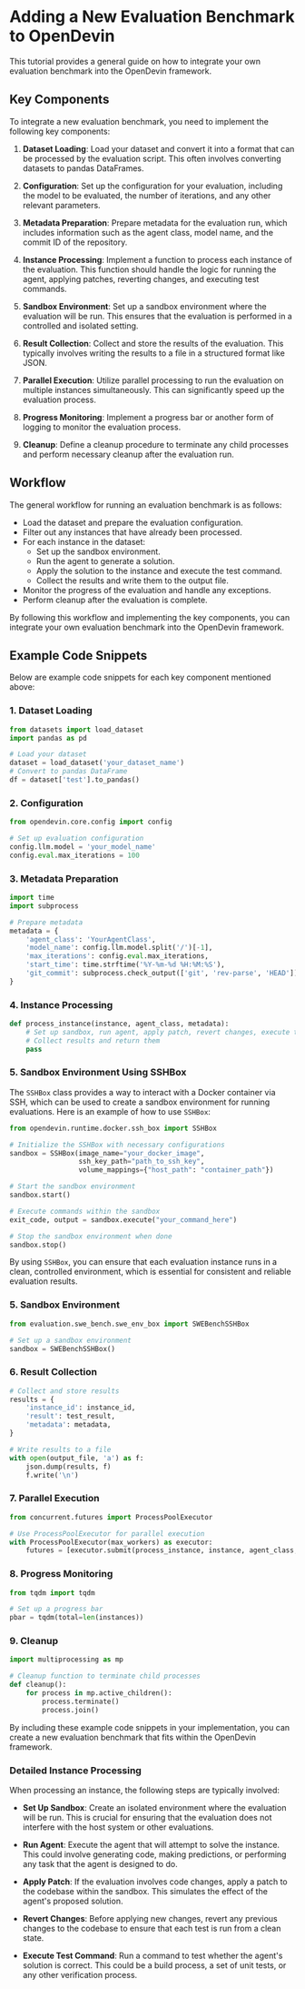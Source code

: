 # Adding a New Evaluation Benchmark to OpenDevin

This tutorial provides a general guide on how to integrate your own evaluation benchmark into the OpenDevin framework.

## Key Components

To integrate a new evaluation benchmark, you need to implement the following key components:

1. **Dataset Loading**: Load your dataset and convert it into a format that can be processed by the evaluation script. This often involves converting datasets to pandas DataFrames.

2. **Configuration**: Set up the configuration for your evaluation, including the model to be evaluated, the number of iterations, and any other relevant parameters.

3. **Metadata Preparation**: Prepare metadata for the evaluation run, which includes information such as the agent class, model name, and the commit ID of the repository.

4. **Instance Processing**: Implement a function to process each instance of the evaluation. This function should handle the logic for running the agent, applying patches, reverting changes, and executing test commands.

5. **Sandbox Environment**: Set up a sandbox environment where the evaluation will be run. This ensures that the evaluation is performed in a controlled and isolated setting.

6. **Result Collection**: Collect and store the results of the evaluation. This typically involves writing the results to a file in a structured format like JSON.

7. **Parallel Execution**: Utilize parallel processing to run the evaluation on multiple instances simultaneously. This can significantly speed up the evaluation process.

8. **Progress Monitoring**: Implement a progress bar or another form of logging to monitor the evaluation process.

9. **Cleanup**: Define a cleanup procedure to terminate any child processes and perform necessary cleanup after the evaluation run.

## Workflow

The general workflow for running an evaluation benchmark is as follows:

- Load the dataset and prepare the evaluation configuration.
- Filter out any instances that have already been processed.
- For each instance in the dataset:
  - Set up the sandbox environment.
  - Run the agent to generate a solution.
  - Apply the solution to the instance and execute the test command.
  - Collect the results and write them to the output file.
- Monitor the progress of the evaluation and handle any exceptions.
- Perform cleanup after the evaluation is complete.

By following this workflow and implementing the key components, you can integrate your own evaluation benchmark into the OpenDevin framework.


## Example Code Snippets

Below are example code snippets for each key component mentioned above:

### 1. Dataset Loading
```python
from datasets import load_dataset
import pandas as pd

# Load your dataset
dataset = load_dataset('your_dataset_name')
# Convert to pandas DataFrame
df = dataset['test'].to_pandas()
```

### 2. Configuration
```python
from opendevin.core.config import config

# Set up evaluation configuration
config.llm.model = 'your_model_name'
config.eval.max_iterations = 100
```

### 3. Metadata Preparation
```python
import time
import subprocess

# Prepare metadata
metadata = {
    'agent_class': 'YourAgentClass',
    'model_name': config.llm.model.split('/')[-1],
    'max_iterations': config.eval.max_iterations,
    'start_time': time.strftime('%Y-%m-%d %H:%M:%S'),
    'git_commit': subprocess.check_output(['git', 'rev-parse', 'HEAD']).decode('utf-8').strip(),
}
```

### 4. Instance Processing
```python
def process_instance(instance, agent_class, metadata):
    # Set up sandbox, run agent, apply patch, revert changes, execute test command
    # Collect results and return them
    pass
```

### 5. Sandbox Environment Using SSHBox
The `SSHBox` class provides a way to interact with a Docker container via SSH, which can be used to create a sandbox environment for running evaluations. Here is an example of how to use `SSHBox`:

```python
from opendevin.runtime.docker.ssh_box import SSHBox

# Initialize the SSHBox with necessary configurations
sandbox = SSHBox(image_name="your_docker_image",
                 ssh_key_path="path_to_ssh_key",
                 volume_mappings={"host_path": "container_path"})

# Start the sandbox environment
sandbox.start()

# Execute commands within the sandbox
exit_code, output = sandbox.execute("your_command_here")

# Stop the sandbox environment when done
sandbox.stop()
```

By using `SSHBox`, you can ensure that each evaluation instance runs in a clean, controlled environment, which is essential for consistent and reliable evaluation results.

### 5. Sandbox Environment
```python
from evaluation.swe_bench.swe_env_box import SWEBenchSSHBox

# Set up a sandbox environment
sandbox = SWEBenchSSHBox()
```

### 6. Result Collection
```python
# Collect and store results
results = {
    'instance_id': instance_id,
    'result': test_result,
    'metadata': metadata,
}

# Write results to a file
with open(output_file, 'a') as f:
    json.dump(results, f)
    f.write('\n')
```

### 7. Parallel Execution
```python
from concurrent.futures import ProcessPoolExecutor

# Use ProcessPoolExecutor for parallel execution
with ProcessPoolExecutor(max_workers) as executor:
    futures = [executor.submit(process_instance, instance, agent_class, metadata) for instance in instances]
```

### 8. Progress Monitoring
```python
from tqdm import tqdm

# Set up a progress bar
pbar = tqdm(total=len(instances))
```

### 9. Cleanup
```python
import multiprocessing as mp

# Cleanup function to terminate child processes
def cleanup():
    for process in mp.active_children():
        process.terminate()
        process.join()
```

By including these example code snippets in your implementation, you can create a new evaluation benchmark that fits within the OpenDevin framework.


### Detailed Instance Processing
When processing an instance, the following steps are typically involved:

- **Set Up Sandbox**: Create an isolated environment where the evaluation will be run. This is crucial for ensuring that the evaluation does not interfere with the host system or other evaluations.

- **Run Agent**: Execute the agent that will attempt to solve the instance. This could involve generating code, making predictions, or performing any task that the agent is designed to do.

- **Apply Patch**: If the evaluation involves code changes, apply a patch to the codebase within the sandbox. This simulates the effect of the agent's proposed solution.

- **Revert Changes**: Before applying new changes, revert any previous changes to the codebase to ensure that each test is run from a clean state.

- **Execute Test Command**: Run a command to test whether the agent's solution is correct. This could be a build process, a set of unit tests, or any other verification process.

